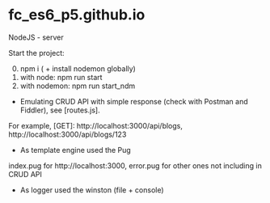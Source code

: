 # fc_es6_p5.github.io
NodeJS - server

Start the project:

0) npm i ( + install nodemon globally)
1) with node: 
npm run start
2) with nodemon:
npm run start_ndm

- Emulating CRUD API with simple response (check with Postman and Fiddler), see [routes.js].

For example, [GET]:
http://localhost:3000/api/blogs,
http://localhost:3000/api/blogs/123
- As template engine used the Pug 

index.pug for http://localhost:3000, error.pug for other ones not including in CRUD API
- As logger used the winston (file + console)
